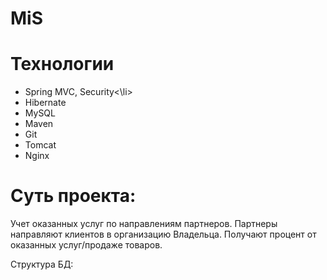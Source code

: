 # MiS
# Технологии
<ul>
<li>Spring MVC, Security<\li>
<li>Hibernate</li>
<li>MySQL</li>
<li>Maven</li>
<li>Git</li>
<li>Tomcat</li>
<li>Nginx</li>
</ul>

# Суть проекта:
Учет оказанных услуг по направлениям партнеров.
Партнеры направляют клиентов в организацию Владельца.
Получают процент от оказанных услуг/продаже товаров.

Структура БД: